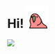 # **Hi!** <img src="https://raw.githubusercontent.com/LASKAV/LASKAV/main/ime/6oa.gif" width="10%"/>
<img src="https://media.giphy.com/media/WUlplcMpOCEmTGBtBW/giphy.gif" width="30%">
